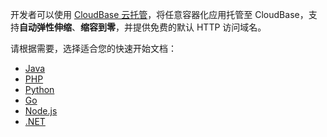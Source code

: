 开发者可以使用 [CloudBase 云托管](https://cloud.tencent.com/document/product/876/45131)，将任意容器化应用托管至 CloudBase，支持**自动弹性伸缩**、**缩容到零**，并提供免费的默认 HTTP 访问域名。

请根据需要，选择适合您的快速开始文档：

- [Java](https://cloud.tencent.com/document/product/876/51922)
- [PHP](https://cloud.tencent.com/document/product/876/51925)
- [Python](https://cloud.tencent.com/document/product/876/51924)
- [Go](https://cloud.tencent.com/document/product/876/51926)
- [Node.js](https://cloud.tencent.com/document/product/876/51923)
- [.NET](https://cloud.tencent.com/document/product/876/52098)
